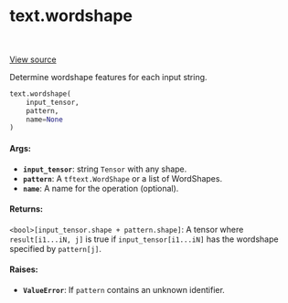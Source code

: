 <div itemscope itemtype="http://developers.google.com/ReferenceObject">
<meta itemprop="name" content="text.wordshape" />
<meta itemprop="path" content="Stable" />
</div>

# text.wordshape

<!-- Insert buttons and diff -->

<table class="tfo-notebook-buttons tfo-api" align="left">
</table>

<a target="_blank" href="https://github.com/tensorflow/text/tree/master/tensorflow_text/python/ops/wordshape_ops.py">View
source</a>

Determine wordshape features for each input string.

``` python
text.wordshape(
    input_tensor,
    pattern,
    name=None
)
```

<!-- Placeholder for "Used in" -->

#### Args:

*   <b>`input_tensor`</b>: string `Tensor` with any shape.
*   <b>`pattern`</b>: A `tftext.WordShape` or a list of WordShapes.
*   <b>`name`</b>: A name for the operation (optional).

#### Returns:

`<bool>[input_tensor.shape + pattern.shape]`: A tensor where
  `result[i1...iN, j]` is true if `input_tensor[i1...iN]` has the wordshape
  specified by `pattern[j]`.

#### Raises:

* <b>`ValueError`</b>: If `pattern` contains an unknown identifier.